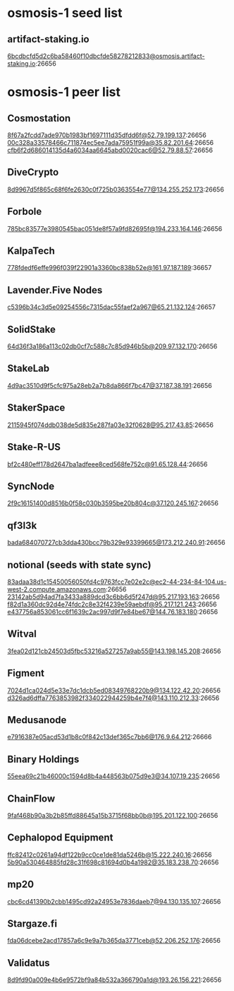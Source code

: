 # osmosis-1 seed list

## artifact-staking.io

6bcdbcfd5d2c6ba58460f10dbcfde58278212833@osmosis.artifact-staking.io:26656

# osmosis-1 peer list

## Cosmostation

8f67a2fcdd7ade970b1983bf1697111d35dfdd6f@52.79.199.137:26656
00c328a33578466c711874ec5ee7ada75951f99a@35.82.201.64:26656
cfb6f2d686014135d4a6034aa6645abd0020cac6@52.79.88.57:26656

## DiveCrypto

8d9967d5f865c68f6fe2630c0f725b0363554e77@134.255.252.173:26656

## Forbole

785bc83577e3980545bac051de8f57a9fd82695f@194.233.164.146:26656

## KalpaTech

778fdedf6effe996f039f22901a3360bc838b52e@161.97.187.189:36657

## Lavender.Five Nodes

c5396b34c3d5e09254556c7315dac55faef2a967@65.21.132.124:26657

## SolidStake

64d36f3a186a113c02db0cf7c588c7c85d946b5b@209.97.132.170:26656

## StakeLab

4d9ac3510d9f5cfc975a28eb2a7b8da866f7bc47@37.187.38.191:26656

## StakerSpace

2115945f074ddb038de5d835e287fa03e32f0628@95.217.43.85:26656

## Stake-R-US

bf2c480eff178d2647ba1adfeee8ced568fe752c@91.65.128.44:26656

## SyncNode

2f9c16151400d8516b0f58c030b3595be20b804c@37.120.245.167:26656

## qf3l3k

bada684070727cb3dda430bcc79b329e93399665@173.212.240.91:26656

## notional (seeds with state sync)

83adaa38d1c15450056050fd4c9763fcc7e02e2c@ec2-44-234-84-104.us-west-2.compute.amazonaws.com:26656
23142ab5d94ad7fa3433a889dcd3c6bb6d5f247d@95.217.193.163:26656
f82d1a360dc92d4e74fdc2c8e32f4239e59aebdf@95.217.121.243:26656
e437756a853061cc6f1639c2ac997d9f7e84be67@144.76.183.180:26656

## Witval

3fea02d121cb24503d5fbc53216a527257a9ab55@143.198.145.208:26656

## Figment

7024d1ca024d5e33e7dc1dcb5ed08349768220b9@134.122.42.20:26656
d326ad6dffa7763853982f334022944259b4e7f4@143.110.212.33:26656

## Medusanode

e7916387e05acd53d1b8c0f842c13def365c7bb6@176.9.64.212:26666

## Binary Holdings

55eea69c21b46000c1594d8b4a448563b075d9e3@34.107.19.235:26656

## ChainFlow

9faf468b90a3b2b85ffd88645a15b3715f68bb0b@195.201.122.100:26656

## Cephalopod Equipment

ffc82412c0261a94df122b9cc0ce1de81da5246b@15.222.240.16:26656
5b90a530464885fd28c31f698c81694d0b4a1982@35.183.238.70:26656

## mp20

cbc6cd41390b2cbb1495cd92a24953e7836daeb7@94.130.135.107:26656

## Stargaze.fi

fda06dcebe2acd17857a6c9e9a7b365da3771ceb@52.206.252.176:26656

## Validatus

8d9fd90a009e4b6e9572bf9a84b532a366790a1d@193.26.156.221:26656
